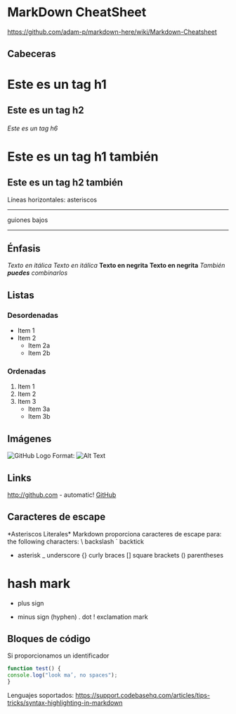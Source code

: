 # MarkDown CheatSheet

https://github.com/adam-p/markdown-here/wiki/Markdown-Cheatsheet

## Cabeceras

# Este es un tag h1
## Este es un tag h2
###### Este es un tag h6
Este es un tag h1 también
=========================
Este es un tag h2 también
-------------------------
Líneas horizontales:
asteriscos
***
guiones bajos
___

## Énfasis
*Texto en itálica*
_Texto en itálica_
**Texto en negrita**
__Texto en negrita__
*También **puedes** combinarlos*

## Listas
### Desordenadas
* Item 1
* Item 2
	* Item 2a
	* Item 2b
### Ordenadas
1. Item 1
2. Item 2
3. Item 3
	* Item 3a
	* Item 3b

## Imágenes
![GitHub Logo](/images/logo.png)
Format: ![Alt Text](url)

## Links
http://github.com - automatic!
[GitHub](http://github.com)

## Caracteres de escape
\*Asteriscos Literales\*
Markdown proporciona caracteres de escape para:
the following characters:
\ backslash
` backtick
* asterisk
_ underscore
{} curly braces
[] square brackets
() parentheses
# hash mark
+ plus sign
- minus sign (hyphen)
. dot
! exclamation mark

## Bloques de código
Si proporcionamos un identificador 
```javascript
function test() {
console.log("look ma’, no spaces");
}
```

Lenguajes soportados: https://support.codebasehq.com/articles/tips-tricks/syntax-highlighting-in-markdown